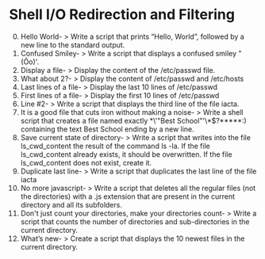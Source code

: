 # Shell I/O Redirection and Filtering
0. Hello World- > Write a script that prints “Hello, World”, followed by a new line to the standard output.
1. Confused Smiley- > Write a script that displays a confused smiley "(Ôo)'.
2. Display a file- > Display the content of the /etc/passwd file.
3. What about 2?- > Display the content of /etc/passwd and /etc/hosts
4. Last lines of a file- > Display the last 10 lines of /etc/passwd
5. First lines of a file- > Display the first 10 lines of /etc/passwd
6. Line #2- > Write a script that displays the third line of the file iacta.
7. It is a good file that cuts iron without making a noise- > Write a shell script that creates a file named exactly \*\\'"Best School"\'\\*$\?\*\*\*\*\*:) containing the text Best School ending by a new line.
8. Save current state of directory- > Write a script that writes into the file ls_cwd_content the result of the command ls -la. If the file ls_cwd_content already exists, it should be overwritten. If the file ls_cwd_content does not exist, create it.
9. Duplicate last line- > Write a script that duplicates the last line of the file iacta
10. No more javascript- > Write a script that deletes all the regular files (not the directories) with a .js extension that are present in the current directory and all its subfolders.
11. Don't just count your directories, make your directories count- > Write a script that counts the number of directories and sub-directories in the current directory.
12. What’s new- > Create a script that displays the 10 newest files in the current directory.
